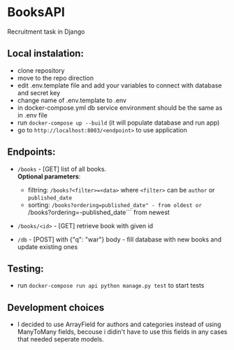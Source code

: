 # BooksAPI
Recruitment task in Django

## Local instalation:
- clone repository
- move to the repo direction
- edit .env.template file and add your variables to connect with database and secret key
- change name of .env.template to .env
- in docker-compose.yml db service environment should be the same as in .env file
- run ```docker-compose up --build``` (it will populate database and run app)
- go to ```http://localhost:8003/<endpoint>``` to use application

## Endpoints:
- ```/books``` - [GET] list of all books.\
    <b>Optional parameters</b>:
    - filtring: ```/books?<filter>=<data>``` where ```<filter>``` can be ```author``` or ```published_date```
    - sorting: ```/books?ordering=published_date" - from oldest or ```/books?ordering=-published_date``` from newest
  
- ```/books/<id>``` - [GET] retrieve book with given id
- ```/db``` - [POST] with {"q": "war"} body - fill database with new books and update existing ones

## Testing:
- run ```docker-compose run api python manage.py test``` to start tests

## Development choices
- I decided to use ArrayField for authors and categories instead of using ManyToMany fields, becouse i didin't have to use this fields in any cases that needed seperate models.

